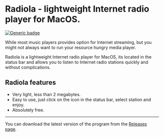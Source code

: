 # Radiola - lightweight Internet radio player for MacOS.

[![Generic badge](https://img.shields.io/badge/-Download_▼-blue.svg?style=for-the-badge)](https://github.com/SokoloffA/radiola/releases)

While most music players provides option for Internet streaming, but you might not always want to run your resource hungry media player. 

Radiola is a lightweight Internet radio player for MacOS, its located in the status bar and allows you to listen to Internet radio stations quickly and without complications.


## Radiola features
* Very light, less than 2 megabytes.
* Easy to use, just click on the icon in the status bar, select station and enjoy.
* Absolutely free.

___
You can download the latest version of the program from the [Releases page](https://github.com/SokoloffA/radiola/releases).



